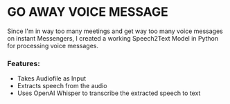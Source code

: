 # GO AWAY VOICE MESSAGE

Since I'm in way too many meetings and get way too many voice messages on instant Messengers, I created a working Speech2Text Model in Python for processing voice messages.

### Features:
- Takes Audiofile as Input
- Extracts speech from the audio
- Uses OpenAI Whisper to transcribe the extracted speech to text
